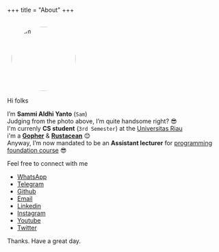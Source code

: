 +++
title = "About"
+++

\
<img src="/sammm.jpg" alt="sam" title="sam" width="150" height="150" style="border-radius: 50%; margin-left: 10px;" />


Hi folks

I’m **Sammi Aldhi Yanto** (`Sam`)\
Judging from the photo above, I’m quite handsome right? 😎\
I'm currenly **CS student** (`3rd Semester`) at the [Universitas Riau](https://unri.ac.id/en/)\
i'm a **[Gopher](https://golang.org)** & **[Rustacean](https://www.rust-lang.org)** 😊\
Anyway, I’m now mandated to be an **Assistant lecturer** for [programming foundation course](https://programming-concept.netlify.app) 😎

Feel free to connect with me 
* [WhatsApp](https://wa.link/2gi8t7)
* [Telegram](https://t.me/SammiDev)
* [Github](https://github.com/SemmiDev)
* [Email](sammidev4@gmail.com)
* [Linkedin](https://www.linkedin.com/)
* [Instagram](https://www.instagram.com/sammidev_/)
* [Youtube](https://www.youtube.com/channel/UCf9eTh_WEnl2NV2ii-F2OZQ)
* [Twitter](https://twitter.com/sammidev_?s=09)

Thanks. Have a great day.

